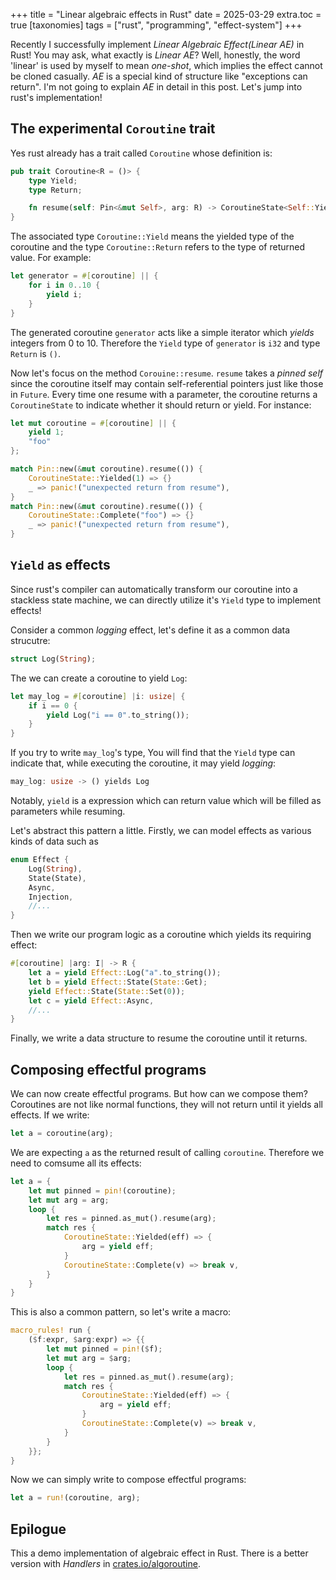 +++
title = "Linear algebraic effects in Rust"
date = 2025-03-29
extra.toc = true
[taxonomies]
tags = ["rust", "programming", "effect-system"]
+++

Recently I successfully implement *Linear Algebraic Effect(Linear AE)* in Rust!
You may ask, what exactly is *Linear AE*?
Well, honestly, the word 'linear' is used by myself to mean *one-shot*, which implies the effect cannot be cloned casually. *AE* is a special kind of structure like "exceptions can return".
I'm not going to explain *AE* in detail in this post. Let's jump into rust's implementation!

## The experimental `Coroutine` trait
Yes rust already has a trait called `Coroutine` whose definition is:

```rust
pub trait Coroutine<R = ()> {
    type Yield;
    type Return;

    fn resume(self: Pin<&mut Self>, arg: R) -> CoroutineState<Self::Yield, Self::Return>;
}
```

The associated type `Coroutine::Yield` means the yielded type of the coroutine and the type `Coroutine::Return` refers to the type of returned value. For example:
```rust
let generator = #[coroutine] || {
    for i in 0..10 {
        yield i;
    }
}
```
The generated coroutine `generator` acts like a simple iterator which *yields* integers from 0 to 10.
Therefore the `Yield` type of `generator` is `i32` and type `Return` is `()`.

Now let's focus on the method `Corouine::resume`.
`resume` takes a *pinned self* since the coroutine itself may contain self-referential pointers just like those in `Future`. Every time one resume with a parameter, the coroutine returns a `CoroutineState` to indicate whether it should return or yield. For instance:

```rust
let mut coroutine = #[coroutine] || {
    yield 1;
    "foo"
};

match Pin::new(&mut coroutine).resume(()) {
    CoroutineState::Yielded(1) => {}
    _ => panic!("unexpected return from resume"),
}
match Pin::new(&mut coroutine).resume(()) {
    CoroutineState::Complete("foo") => {}
    _ => panic!("unexpected return from resume"),
}
```

## `Yield` as effects
Since rust's compiler can automatically transform our coroutine into a stackless state machine, we can directly utilize it's `Yield` type to implement effects!

Consider a common *logging* effect, let's define it as a common data strucutre:
```rust
struct Log(String);
```

The we can create a coroutine to yield `Log`:
```rust
let may_log = #[coroutine] |i: usize| {
    if i == 0 {
        yield Log("i == 0".to_string());
    }
}
```

If you try to write `may_log`'s type, You will find that the `Yield` type can indicate that, while executing the coroutine, it may yield *logging*:
```rust
may_log: usize -> () yields Log
```
Notably, `yield` is a expression which can return value which will be filled as parameters while resuming.

Let's abstract this pattern a little.
Firstly, we can model effects as various kinds of data such as
```rust
enum Effect {
    Log(String),
    State(State),
    Async,
    Injection,
    //...
}
```

Then we write our program logic as a coroutine which yields its requiring effect:
```rust
#[coroutine] |arg: I| -> R {
    let a = yield Effect::Log("a".to_string());
    let b = yield Effect::State(State::Get);
    yield Effect::State(State::Set(0));
    let c = yield Effect::Async,
    //...
}
```

Finally, we write a data structure to resume the coroutine until it returns.


## Composing effectful programs
We can now create effectful programs. But how can we compose them?
Coroutines are not like normal functions, they will not return until it yields all effects.
If we write:
```rust
let a = coroutine(arg);
```
We are expecting `a` as the returned result of calling `coroutine`.
Therefore we need to comsume all its effects:
```rust
let a = {
    let mut pinned = pin!(coroutine);
    let mut arg = arg;
    loop {
        let res = pinned.as_mut().resume(arg);
        match res {
            CoroutineState::Yielded(eff) => {
                arg = yield eff;
            }
            CoroutineState::Complete(v) => break v,
        }
    }
}
```
This is also a common pattern, so let's write a macro:
```rust
macro_rules! run {
    ($f:expr, $arg:expr) => {{
        let mut pinned = pin!($f);
        let mut arg = $arg;
        loop {
            let res = pinned.as_mut().resume(arg);
            match res {
                CoroutineState::Yielded(eff) => {
                    arg = yield eff;
                }
                CoroutineState::Complete(v) => break v,
            }
        }
    }};
}
```
Now we can simply write to compose effectful programs:
```rust
let a = run!(coroutine, arg);
```

## Epilogue
This a demo implementation of algebraic effect in Rust.
There is a better version with *Handlers* in [crates.io/algoroutine](https://crates.io/crates/algoroutine).